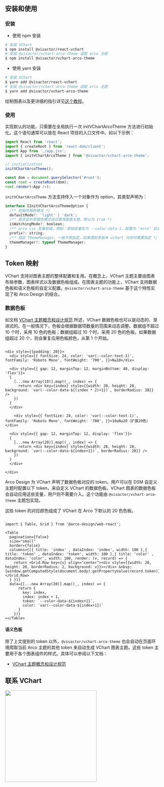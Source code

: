 ## 安装和使用

### 安装
- 使用 npm 安装

``` bash
# 安装 VChart
$ npm install @visactor/react-vchart
# 安装 @visactor/vchart-arco-theme 适配 arco 主题
$ npm install @visactor/vchart-arco-theme
```

- 使用 yarn 安装

``` bash
# 安装 VChart
$ yarn add @visactor/react-vchart
# 安装 @visactor/vchart-arco-theme 适配 arco 主题
$ yarn add @visactor/vchart-arco-theme
```

绘制图表以及更详细的指引详见[这个教程](https://visactor.io/vchart/guide/tutorial_docs/Cross-terminal_and_Developer_Ecology/react)。



### 使用

实现默认的功能，只需要在全局执行一次 initVChartArcoTheme 方法进行初始化。这个语句通常可以放在 React 项目的入口文件中。如以下示例：

```js
import React from 'react';
import { createRoot } from 'react-dom/client';
import App from './app.jsx';
import { initVChartArcoTheme } from '@visactor/vchart-arco-theme';

// initialization
initVChartArcoTheme();

const dom = document.querySelector('#root');
const root = createRoot(dom);
root.render(<App />);
```

`initVChartArcoTheme` 方法支持传入一个对象作为 option，其类型声明为：


```js
interface IInitVChartArcoThemeOption {
  /** 初始亮暗色模式 */
  defaultMode?: 'light' | 'dark';
  /** 是否监听亮暗色模式自动更改图表主题，默认为 true */
  isWatchingMode?: boolean;
  /** arco css 变量前缀，例如：原始变量名为 --color-data-1，配置为 "arco" 后变为 --arco-color-data-1 */
  prefix?: string;
  /** 指定 ThemeManager，一般不用指定，如果遇到多版本 vchart 共存时需要指定 */
  themeManager?: typeof ThemeManager;
}

```

## Token 映射

VChart 支持对图表主题的整体配置和复用。在概念上，VChart 主题主要由图表布局参数、图表样式以及数据色板组成。在图表主题的功能上，VChart 支持数据色板和语义色板的自定义配置。`@visactor/vchart-arco-theme` 基于这个特性实现了和 Arco Design 的结合。



### 数据色板

如文档 [VChart 主题概念和设计规范](https://visactor.io/vchart/guide/tutorial_docs/Theme/Theme_Concept_and_Design_Rules) 所述，VChart 数据色板也可以是动态的、渐进式的。在一般情况下，色板会根据数据项数量的范围来动态调整。数据组不超过 10 个时，采用 10 色的色板；数据组超过 10 个时，采用 20 色的色板。如果数据组超过 20 个，则会重复应用色板颜色，从第 1 个开始。

```js:react

<div style={{padding: 20}}>
  <div style={{ fontSize: 24, color: 'var(--color-text-1)', fontFamily: 'Roboto Mono', fontWeight: '700', }}>N≤10</div>

  <div style={{ gap: 12, marginTop: 12, marginBottom: 40, display: 'flex'}}>
  {
    [...new Array(10)].map((_, index) => {
      return <div key={index} style={{width: 28, height: 28, background: `var(--color-data-${(index * 2)+1})`, borderRadius: 28}} />
    })
  }
  </div>

    <div style={{ fontSize: 24, color: 'var(--color-text-1)', fontFamily: 'Roboto Mono', fontWeight: '700', }}>10≤N≤20（扩展20色）</div>

  <div style={{ gap: 12, marginTop: 12, display: 'flex'}}>
  {
    [...new Array(20)].map((_, index) => {
      return <div key={index} style={{width: 28, height: 28, background: `var(--color-data-${index+1})`, borderRadius: 28}} />
    })
  }
  </div>

</div>
```


Arco Design 为 VChart 声明了数据色板对应的 token。用户可以在 DSM 自定义主题时配置以下 token，来自定义 VChart 的数据色板。VChart 图表的数据色板会自动应用这些变量，用户则不需要介入。这个功能由 `@visactor/vchart-arco-theme` 主题包实现。

这些 token 的对应颜色组成了 VChart 在 Arco 下默认的 20 色色板。


```js:react

import { Table, Grid } from '@arco-design/web-react';

<Table
  pagination={false}
  size="small"
  border={false}
  columns={[{ title: 'index' , dataIndex: 'index', width: 100 },{ title: 'token' , dataIndex: 'token', width: 100 },{ title: 'color' , dataIndex: 'color', width: 100, render: (v, record) => {
    return <Grid.Row key={v} align="center"><div style={{width: 20, height: 20, borderRadius: 2, background: v}}></div> &nbsp; {window.getComputedStyle(document.body).getPropertyValue(record.token)}</Grid.Row>
  } }]}
  data={[...new Array(20)].map((_, index) => {
      return {
        key: index,
        index: index + 1,
        token: `--color-data-${index+1}`,
        color: `var(--color-data-${index+1})`
      }
    })}
></Table>

```

#### 语义色板

除了上文提到的 token 以外，`@visactor/vchart-arco-theme` 也会自动在页面环境爬取当前 Arco 主题的其他 token 来自动生成 VChart 图表主题。这些 token 主要用于各个图表组件的样式。具体可以参阅以下文档：

- [VChart 主题概念和设计规范](https://visactor.io/vchart/guide/tutorial_docs/Theme/Theme_Concept_and_Design_Rules)


## 联系 VChart

<img width="300" src="//lf-cdn-tos.bytescm.com/obj/static/visactor-site/output/bytedance/img/common/lark-group.jpeg"/>
